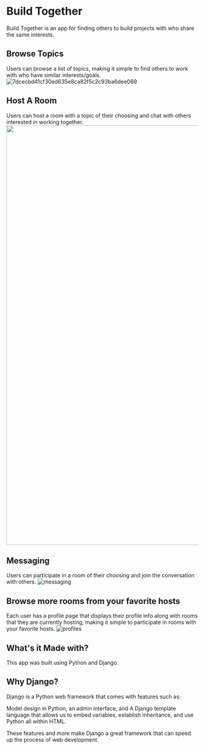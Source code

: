 # Build Together

Build Together is an app for finding others to build projects with who share the same interests. 

## Browse Topics
Users can browse a list of topics, making it simple to find others to work with who have similar interests/goals.
![7dcecbd41cf30ed635e8ca82f5c2c93ba6dee069](https://user-images.githubusercontent.com/102616304/215818901-c84fdd2a-02b7-4ae4-83f4-e011f5730307.gif)

## Host A Room
Users can host a room with a topic of their choosing and chat with others interested in working together.
<img src="https://user-images.githubusercontent.com/102616304/215814363-6b029929-97b1-4073-ab26-5f841848547f.gif" width="1100">

## Messaging
Users can participate in a room of their choosing and join the conversation with others.
![messaging](https://user-images.githubusercontent.com/102616304/215814662-b7e4c6c4-e380-45ef-b9ff-8659b091b596.gif)


## Browse more rooms from your favorite hosts
Each user has a profile page that displays their profile info along with rooms that they are currently hosting, making it simple to participate in 
rooms with your favorite hosts.
![profiles](https://user-images.githubusercontent.com/102616304/215814474-65f13a96-d8dd-4380-b094-b44ba1e1098e.gif)


## What's it Made with?

This app was built using Python and Django.

## Why Django?

Django is a Python web framework that comes with features such as:

Model design in Python, an admin interface, and A Django template language that allows us to embed variables, 
establish inheritance, and use Python all within HTML. 

These features and more make Django a great framework that can speed up the process of web development.
